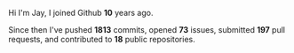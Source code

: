 Hi I'm Jay, I joined Github **10** years ago.

Since then I've pushed **1813** commits, opened **73** issues, submitted **197** pull requests, and contributed to **18** public repositories.
